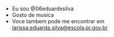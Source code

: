 -  Eu sou @06eduardxsilva
-  Gosto de musica
-  Voce tambem pode me encontrar em larissa.eduarda.silva@escola.pr.gov.br
